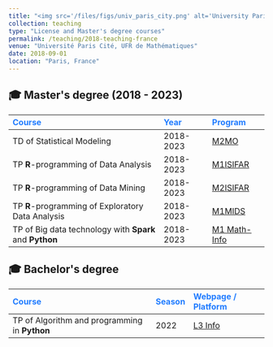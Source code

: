 ```yaml
---
title: "<img src='/files/figs/univ_paris_city.png' alt='University Paris Cité' style='height: 2em; vertical-align: middle;'> UFR de Mathématiques - Université Paris Cité"
collection: teaching
type: "License and Master's degree courses"
permalink: /teaching/2018-teaching-france
venue: "Université Paris Cité, UFR de Mathématiques"
date: 2018-09-01
location: "Paris, France"
---
```


## 🎓 Master's degree (2018 - 2023)

| <span style="color: #217CFF;">Course</span> | <span style="color: #217CFF;">Year</span> | <span style="color: #217CFF;">Program</span> |
|:--------------------------------------------|:----------------------------------------|:-------------------------------------------|
| TD of Statistical Modeling | 2018-2023 | [M2MO](https://masterfinance.math.univ-paris-diderot.fr/) |
| TP **R**-programming of Data Analysis | 2018-2023 | [M1ISIFAR](https://master.math.u-paris.fr/annee/m1-isifar/) |
| TP **R**-programming of Data Mining | 2018-2023 | [M2ISIFAR](https://master.math.u-paris.fr/annee/m2-isifar/) |
| TP **R**-programming of Exploratory Data Analysis | 2018-2023 | [M1MIDS](https://master.math.u-paris.fr/annee/m1-mi/) |
| TP of Big data technology with **Spark** and **Python** | 2018-2023 | [M1 Math-Info](https://master.math.u-paris.fr/modules/m1mi-big-data/) |


## 🎓 Bachelor's degree

| <span style="color: #217CFF;">Course</span> | <span style="color: #217CFF;">Season</span> | <span style="color: #217CFF;">Webpage / Platform</span> |
|:--------------------------------------------|:------------------------------------------|:------------------------------------------------------|
| TP of Algorithm and programming in **Python** | 2022 | [L3 Info](https://odf.u-paris.fr/fr/offre-de-formation/licence-XA/sciences-technologies-sante-STS/informatique-K2VO937D/licence-informatique-parcours-informatique-generale-JRKM8J1B.html) |


<!--

## 🎓 Master's degree (2018 - 2023)

- [M2MO](https://masterfinance.math.univ-paris-diderot.fr/) : TD of **Statistical Modeling**.

- [M1ISIFAR](https://master.math.u-paris.fr/annee/m1-isifar/) : TP **R**-programming of **Data Analysis**.

- [M2ISIFAR](https://master.math.u-paris.fr/annee/m2-isifar/) : TP **R**-programming of **Data Mining**.

- [M1MIDS](https://master.math.u-paris.fr/annee/m1-mi/) : TP **R**-programming of **Exploratory Data Analysis**.

- [M1 Math-Info](https://master.math.u-paris.fr/modules/m1mi-big-data/) : TP of **Big data technology** with **Spark** and **Python**.

## 🎓 License (2022)

- [L3 Info](https://odf.u-paris.fr/fr/offre-de-formation/licence-XA/sciences-technologies-sante-STS/informatique-K2VO937D/licence-informatique-parcours-informatique-generale-JRKM8J1B.html) : TP of **Algorithm and programming** in **Python**.


Courses (Khmer)
===========

- [Introduction to Machine Learning](https://hassothea.github.io/MLcourses/index.html)

- [FPB - Machine Learning Course](https://hassothea.github.io/FPB_ML_course/index.html)

-->












